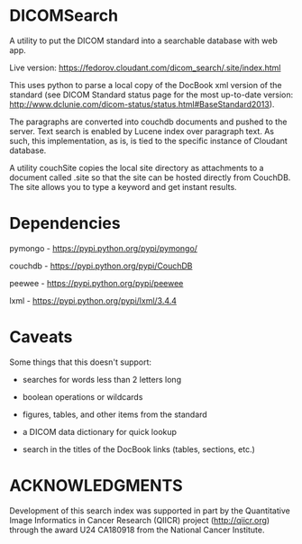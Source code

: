 DICOMSearch
===========

A utility to put the DICOM standard into a searchable database with web app.

Live version: https://fedorov.cloudant.com/dicom_search/.site/index.html

This uses python to parse a local copy of the DocBook xml version of the standard
(see DICOM Standard status page for the most up-to-date version:
http://www.dclunie.com/dicom-status/status.html#BaseStandard2013).  

The paragraphs are converted into couchdb documents and pushed to the server.
Text search is enabled by Lucene index over paragraph text. As such, this
implementation, as is, is tied to the specific instance of Cloudant database.

A utility couchSite copies the local site directory as attachments to a document
called .site so that the site can be hosted directly from CouchDB.  The site
allows you to type a keyword and get instant results.

Dependencies
=======

pymongo - https://pypi.python.org/pypi/pymongo/

couchdb - https://pypi.python.org/pypi/CouchDB

peewee - https://pypi.python.org/pypi/peewee

lxml - https://pypi.python.org/pypi/lxml/3.4.4

Caveats
=======

Some things that this doesn't support:

- searches for words less than 2 letters long

- boolean operations or wildcards

- figures, tables, and other items from the standard

- a DICOM data dictionary for quick lookup

- search in the titles of the DocBook links (tables, sections, etc.)

ACKNOWLEDGMENTS
===============

Development of this search index was supported in part by the Quantitative Image
Informatics in Cancer Research (QIICR) project (http://qiicr.org) through the
award U24 CA180918 from the National Cancer Institute.
